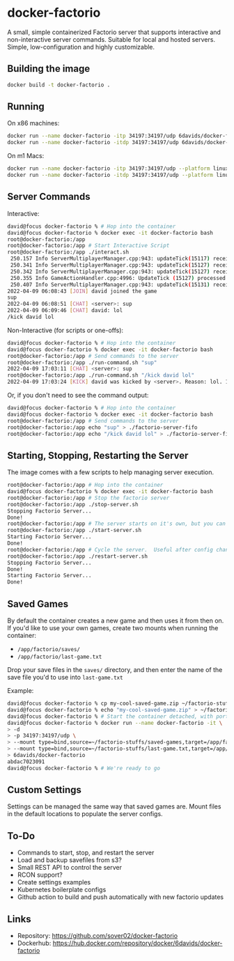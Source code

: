 # docker-factorio

A small, simple containerized Factorio server that supports interactive and non-interactive server commands. Suitable for local and hosted servers. Simple, low-configuration and highly customizable. 

## Building the image
```bash
docker build -t docker-factorio .
```

## Running
On x86 machines:
```bash
docker run --name docker-factorio -itp 34197:34197/udp 6davids/docker-factorio
docker run --name docker-factorio -itdp 34197:34197/udp 6davids/docker-factorio # runs detached
```

On m1 Macs:
```bash
docker run --name docker-factorio -itp 34197:34197/udp --platform linux/amd64 6davids/docker-factorio # ctrl-c kills server
docker run --name docker-factorio -itdp 34197:34197/udp --platform linux/amd64 6davids/docker-factorio # runs detached
```

## Server Commands

Interactive:
```bash
david@focus docker-factorio % # Hop into the container
david@focus docker-factorio % docker exec -it docker-factorio bash
root@docker-factorio:/app
root@docker-factorio:/app # Start Interactive Script
root@docker-factorio:/app ./interact.sh
 250.157 Info ServerMultiplayerManager.cpp:943: updateTick(15117) received stateChanged peerID(1) oldState(ConnectedDownloadingMap) newState(ConnectedLoadingMap)
 250.341 Info ServerMultiplayerManager.cpp:943: updateTick(15127) received stateChanged peerID(1) oldState(ConnectedLoadingMap) newState(TryingToCatchUp)
 250.342 Info ServerMultiplayerManager.cpp:943: updateTick(15127) received stateChanged peerID(1) oldState(TryingToCatchUp) newState(WaitingForCommandToStartSendingTickClosures)
 250.355 Info GameActionHandler.cpp:4996: UpdateTick (15127) processed PlayerJoinGame peerID(1) playerIndex(0) mode(connect) 
 250.407 Info ServerMultiplayerManager.cpp:943: updateTick(15131) received stateChanged peerID(1) oldState(WaitingForCommandToStartSendingTickClosures) newState(InGame)
2022-04-09 06:08:43 [JOIN] david joined the game
sup
2022-04-09 06:08:51 [CHAT] <server>: sup
2022-04-09 06:09:46 [CHAT] david: lol
/kick david lol
```

Non-Interactive (for scripts or one-offs):
```bash
david@focus docker-factorio % # Hop into the container
david@focus docker-factorio % docker exec -it docker-factorio bash
root@docker-factorio:/app # Send commands to the server
root@docker-factorio:/app ./run-command.sh "sup"
2022-04-09 17:03:11 [CHAT] <server>: sup
root@docker-factorio:/app ./run-command.sh "/kick david lol"
2022-04-09 17:03:24 [KICK] david was kicked by <server>. Reason: lol. 1352.490 Info ServerMultiplayerManager.cpp:1061: Disconnect notification for peer (1)
```

Or, if you don't need to see the command output:
```bash
david@focus docker-factorio % # Hop into the container
david@focus docker-factorio % docker exec -it docker-factorio bash
root@docker-factorio:/app # Send commands to the server
root@docker-factorio:/app echo "sup" > ./factorio-server-fifo
root@docker-factorio:/app echo "/kick david lol" > ./factorio-server-fifo
```

## Starting, Stopping, Restarting the Server

The image comes with a few scripts to help managing server execution.

```bash
root@docker-factorio:/app # Hop into the container
david@focus docker-factorio % docker exec -it docker-factorio bash
root@docker-factorio:/app # Stop the factorio server
root@docker-factorio:/app ./stop-server.sh 
Stopping Factorio Server...
Done!
root@docker-factorio:/app # The server starts on it's own, but you can start it again after stopping it.
root@docker-factorio:/app ./start-server.sh 
Starting Factorio Server...
Done!
root@docker-factorio:/app # Cycle the server.  Useful after config changes.
root@docker-factorio:/app ./restart-server.sh 
Stopping Factorio Server...
Done!
Starting Factorio Server...
Done!
```


## Saved Games

By default the container creates a new game and then uses it from then on. If you'd like to use your own games, create two mounts when running the container:
- `/app/factorio/saves/`
- `/app/factorio/last-game.txt`

Drop your save files in the `saves/` directory, and then enter the name of the save file you'd to use into `last-game.txt` 

Example: 
```bash
david@focus docker-factorio % cp my-cool-saved-game.zip ~/factorio-stuffs/saved-games/ 
david@focus docker-factorio % echo "my-cool-saved-game.zip" > ~/factorio-stuffs/last-game.txt 
david@focus docker-factorio % # Start the container detached, with ports mounted, and the two binds mentioned above
david@focus docker-factorio % docker run --name docker-factorio -it \
> -d
> -p 34197:34197/udp \
> --mount type=bind,source=~/factorio-stuffs/saved-games,target=/app/factorio/saves \
> --mount type=bind,source=~/factorio-stuffs/last-game.txt,target=/app/factorio/last-game.txt \
> 6davids/docker-factorio
abdac7023091
david@focus docker-factorio % # We're ready to go
```

## Custom Settings

Settings can be managed the same way that saved games are. Mount files in the default locations to populate the server configs. 

## To-Do
- Commands to start, stop, and restart the server
- Load and backup savefiles from s3?
- Small REST API to control the server
- RCON support?
- Create settings examples
- Kubernetes boilerplate configs
- Github action to build and push automatically with new factorio updates

## Links

- Repository: https://github.com/sover02/docker-factorio
- Dockerhub: https://hub.docker.com/repository/docker/6davids/docker-factorio
